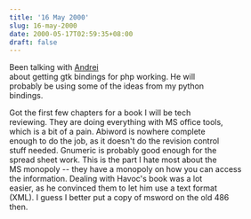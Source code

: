 ```yaml
---
title: '16 May 2000'
slug: 16-may-2000
date: 2000-05-17T02:59:35+08:00
draft: false
---
```


Been talking with [Andrei](http://www.advogato.org/person/andrei)\
about getting gtk bindings for php working. He will\
probably be using some of the ideas from my python\
bindings.

Got the first few chapters for a book I will be tech\
reviewing. They are doing everything with MS office tools,\
which is a bit of a pain. Abiword is nowhere complete\
enough to do the job, as it doesn\'t do the revision control\
stuff needed. Gnumeric is probably good enough for the\
spread sheet work. This is the part I hate most about the\
MS monopoly \-- they have a monopoly on how you can access\
the information. Dealing with Havoc\'s book was a lot\
easier, as he convinced them to let him use a text format\
(XML). I guess I better put a copy of msword on the old 486\
then.

